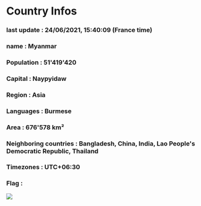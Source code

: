 # Country  Infos
### last update : 24/06/2021, 15:40:09 (France time)

### name : Myanmar
### Population : 51'419'420
### Capital : Naypyidaw
### Region : Asia
### Languages : Burmese
### Area : 676'578 km²
### Neighboring countries : Bangladesh, China, India, Lao People's Democratic Republic, Thailand
### Timezones : UTC+06:30

### Flag :
![](https://restcountries.eu/data/mmr.svg)